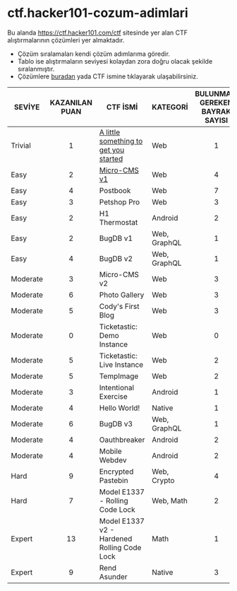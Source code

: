 # ctf.hacker101-cozum-adimlari
Bu alanda https://ctf.hacker101.com/ctf sitesinde yer alan CTF alıştırmalarının çözümleri yer almaktadır.
<ul>
  <li>Çözüm sıralamaları kendi çözüm adımlarıma göredir.</li>
  <li>Tablo ise alıştırmaların seviyesi kolaydan zora doğru olacak şekilde sıralanmıştır.</li>
  <li>Çözümlere <a href="https://github.com/3rk1n/ctf.hackerone-cozum-adimlari/wiki">buradan</a> yada CTF ismine tıklayarak ulaşabilirsiniz.
</ul>

| SEVİYE | KAZANILAN PUAN | CTF İSMİ | KATEGORİ | BULUNMASI GEREKEN BAYRAK SAYISI |
|--------|:---:|----------|----------|:---:|
|Trivial|1|<a href="https://github.com/3rk1n/ctf.hackerone-cozum-adimlari/wiki/A-little-something-to-get-you-started">A little something to get you started</a>|Web|1
|Easy|2|<a href="https://github.com/3rk1n/ctf.hacker101-cozum-adimlari/wiki/Micro-CMS-v1">Micro-CMS v1|Web|4
|Easy|4|Postbook|Web|7
|Easy|3|Petshop Pro|Web|3
|Easy|2|H1 Thermostat|Android|2
|Easy|2|BugDB v1|Web, GraphQL|1
|Easy|4|BugDB v2|Web, GraphQL|1
|Moderate|3|Micro-CMS v2|Web|3
|Moderate|6|Photo Gallery|Web|3
|Moderate|5|Cody's First Blog|Web|3
|Moderate|0|Ticketastic: Demo Instance|Web|0
|Moderate|5|Ticketastic: Live Instance|Web|2
|Moderate|5|TempImage|Web|2
|Moderate|3|Intentional Exercise|Android|1
|Moderate|4|Hello World!|Native|1
|Moderate|6|BugDB v3|Web, GraphQL|1
|Moderate|4|Oauthbreaker|Android|2
|Moderate|4|Mobile Webdev|Android|2
|Hard|9|Encrypted Pastebin|Web, Crypto|4
|Hard|7|Model E1337 - Rolling Code Lock|Web, Math|2
|Expert|13|Model E1337 v2 - Hardened Rolling Code Lock|Math|1
|Expert|9|Rend Asunder|Native|3
